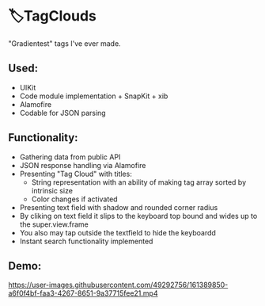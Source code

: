 # 🏷️TagClouds
"Gradientest" tags I've ever made.

## Used:
- UIKit
- Code module implementation + SnapKit + xib
- Alamofire
- Codable for JSON parsing

## Functionality:
- Gathering data from public API
- JSON response handling via Alamofire
- Presenting "Tag Cloud" with titles:
    - String representation with an ability of making tag array sorted by intrinsic size
    - Color changes if activated
- Presenting text field with shadow and rounded corner radius
- By cliking on text field it slips to the keyboard top bound and wides up to the super.view.frame
- You also may tap outside the textfield to hide the keyboardd
- Instant search functionality implemented

## Demo:
https://user-images.githubusercontent.com/49292756/161389850-a6f0f4bf-faa3-4267-8651-9a37715fee21.mp4


